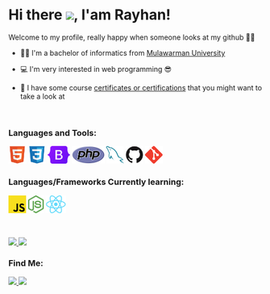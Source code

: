 Hi there <img src="https://media.giphy.com/media/hvRJCLFzcasrR4ia7z/giphy.gif" width="25px">, I'am Rayhan!
==
Welcome to my profile, really happy when someone looks at my github :muscle::blush:


- :man_student: I'm a bachelor of informatics from [Mulawarman University](https://unmul.ac.id)
- :computer: I'm very interested in web programming :sunglasses:

- :open_file_folder: I have some course [certificates or certifications](https://github.com/handane/CERTIFICATE) that
you
might want to take a look at
<br>

### Languages and Tools:
<p>
   <code><a href="#"><img alt="HTML5" title="HTML5" src="./assets/html.svg" height="35"></a></code>
   <code><a href="#"><img alt="CSS3" title="CSS3" src="./assets/css.svg" height="35"></a></code>
   <code><a href="#"><img alt="bootstrap" title="Bootstrap" src="./assets/bootstrap.png" height="35"></a></code>
   <code><a href="#"><img alt="PHP" title="PHP" src="./assets/php.png" height="35"></a></code>
   <code><a href="#"><img alt="MySQL" title="MySQL" src="./assets/mysql.png" height="35"></a></code>
   <code><a href="#"><img alt="Github" title="Github" src="./assets/github.jpg" height="35"></a></code>
   <code><a href="#"><img alt="Git" title="Git" src="./assets/git.svg" height="35"></a></code>
</p>  


### Languages/Frameworks Currently learning:
<p>
   <code><a href="#"><img alt="Javascript" title="Javascript" src="./assets/js.svg" height="35"></a></code>
   <code><a href="#"><img alt="node.js" title="node JS" src="./assets/nodejs.png" height="35"></a></code>
   <code><a href="#"><img alt="ReactJS" title="React JS" src="./assets/reactjs.png" height="35"></a></code>
   <!-- <code><a href="#"><img alt="node.js" title="node.js" src="./assets/nodejs.png" height="38"></a></code> -->
</p>  

<br>
<p>
   <a href="https://github.com/handane">
      <img height="180em"
         src="https://github-readme-stats-eight-theta.vercel.app/api?username=handane&show_icons=true&theme=algolia&include_all_commits=true&count_private=true" />
      <img height="180em"
         src="https://github-readme-stats-eight-theta.vercel.app/api/top-langs/?username=handane&layout=compact&langs_count=8&theme=algolia" />
   </a>
</p>


### Find Me:
<p align="">
   <a href="https://www.linkedin.com/in/rayhan-zidane-achmad/">
      <img src="https://img.shields.io/badge/linkedin-248ce0?&style=for-the-badge&logo=linkedin&logoColor=white">
   </a>
   <a href="mailto:zidaneachmad0@gmail.com">
      <img src="https://img.shields.io/badge/Email-f52035?&style=for-the-badge&logo=MAIL.RU&logoColor=white">
   </a>
</p>
</h1>
